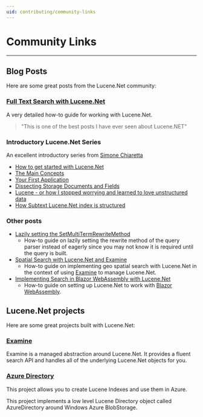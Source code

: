 ```yaml
---
uid: contributing/community-links
---
```


# Community Links

---

## Blog Posts

Here are some great posts from the Lucene.Net community:

### [Full Text Search with Lucene.Net](https://www.elbisch.ch/2019/05/31/full-text-search-for-database-entities-with-lucene-net/)

A very detailed how-to guide for working with Lucene.Net.

> "This is one of the best posts I have ever seen about Lucene.NET"

### Introductory Lucene.Net Series

An excellent introductory series from [Simone Chiaretta](http://codeclimber.net.nz/)

- [How to get started with Lucene.Net](http://codeclimber.net.nz/archive/2009/08/27/how-to-get-started-with-lucene.net.aspx)
- [The Main Concepts](http://codeclimber.net.nz/archive/2009/08/31/lucene.net-the-main-concepts.aspx)
- [Your First Application](http://codeclimber.net.nz/archive/2009/09/02/lucene.net-your-first-application.aspx)
- [Dissecting Storage Documents and Fields](http://codeclimber.net.nz/archive/2009/09/04/dissecting-lucene.net-storage-documents-and-fields.aspx)
- [Lucene - or how I stopped worrying and learned to love unstructured data](http://codeclimber.net.nz/archive/2009/09/08/lucene-or-how-i-stopped-worrying-and-learned-to.aspx)
- [How Subtext Lucene.Net index is structured](http://codeclimber.net.nz/archive/2009/09/10/how-subtext-lucene.net-index-is-structured.aspx)

### Other posts

- [Lazily setting the SetMultiTermRewriteMethod](https://shazwazza.com/post/how-to-set-rewrite-method-on-queries-lazily-in-lucene/)
  - How-to guide on lazily setting the rewrite method of the query parser instead of eagerly since you may not know it is required until the query is built.
- [Spatial Search with Lucene.Net and Examine](https://shazwazza.com/post/spatial-search-with-examine-and-lucene/)
  - How-to guide on implementing geo spatial search with Lucene.Net in the context of using [Examine](https://github.com/shazwazza/examine) to manage Lucene.Net.
- [Implementing Search in Blazor WebAssembly with Lucene.Net](https://www.aaron-powell.com/posts/2019-11-29-implementing-search-in-blazor-webassembly-with-lucenenet/)
  - How-to guide on setting up Lucene.Net to work with [Blazor WebAssembly](https://docs.microsoft.com/en-gb/aspnet/core/blazor/?view=aspnetcore-3.0&WT.mc_id=aaronpowell-blog-aapowell#blazor-webassembly).

## Lucene.Net projects

Here are some great projects built with Lucene.Net:

### [Examine](https://github.com/shazwazza/examine)

Examine is a managed abstraction around Lucene.Net. It provides a fluent search API and handles all of the underlying Lucene.Net objects for you.

### [Azure Directory](https://github.com/azure-contrib/AzureDirectory)

This project allows you to create Lucene Indexes and use them in Azure.

This project implements a low level Lucene Directory object called AzureDirectory around Windows Azure BlobStorage.

